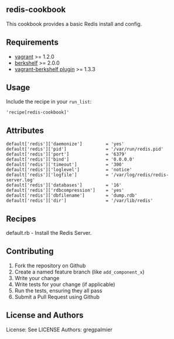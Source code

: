 redis-cookbook
------------------

This cookbook provides a basic Redis install and config.

Requirements
------------
* [vagrant](http://downloads.vagrantup.com/) >= 1.2.0
* [berkshelf](http://berkshelf.com/) >= 2.0.0
* [vagrant-berkshelf plugin](https://github.com/RiotGames/vagrant-berkshelf) >= 1.3.3

Usage
-----

Include the recipe in your `run_list`:

````
'recipe[redis-cookbook]'
````

Attributes
----------

````
default['redis']['daemonize']         = 'yes'
default['redis']['pid']               = '/var/run/redis.pid'
default['redis']['port']              = '6379'
default['redis']['bind']              = '0.0.0.0'
default['redis']['timeout']           = '300'
default['redis']['loglevel']          = 'notice'
default['redis']['logfile']           = '/var/log/redis/redis-server.log'
default['redis']['databases']         = '16'
default['redis']['rdbcompression']    = 'yes'
default['redis']['dbfilename']        = 'dump.rdb'
default['redis']['dir']               = '/var/lib/redis'
````

Recipes
-------

default.rb - Install the Redis Server.

Contributing
------------

1. Fork the repository on Github
2. Create a named feature branch (like `add_component_x`)
3. Write your change
4. Write tests for your change (if applicable)
5. Run the tests, ensuring they all pass
6. Submit a Pull Request using Github

License and Authors
-------------------
License: See LICENSE
Authors: gregpalmier
